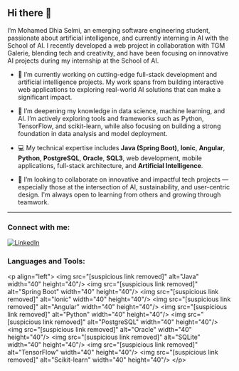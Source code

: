 ## Hi there 👋

I’m Mohamed Dhia Selmi, an emerging software engineering student, passionate about artificial intelligence, and currently interning in AI with the School of AI. I recently developed a web project in collaboration with TGM Galerie, blending tech and creativity, and have been focusing on innovative AI projects during my internship at the School of AI.

- 🔭 I’m currently working on cutting-edge full-stack development and artificial intelligence projects. My work spans from building interactive web applications to exploring real-world AI solutions that can make a significant impact.

- 🌱 I’m deepening my knowledge in data science, machine learning, and AI. I’m actively exploring tools and frameworks such as Python, TensorFlow, and scikit-learn, while also focusing on building a strong foundation in data analysis and model deployment.

- 💻 My technical expertise includes **Java (Spring Boot)**, **Ionic**, **Angular**, **Python**, **PostgreSQL**, **Oracle**, **SQL3**, web development, mobile applications, full-stack architecture, and **Artificial Intelligence**.

- 👯 I’m looking to collaborate on innovative and impactful tech projects — especially those at the intersection of AI, sustainability, and user-centric design. I'm always open to learning from others and growing through teamwork.

---

### Connect with me:

[![LinkedIn](https://img.shields.io/badge/LinkedIn-0077B5?style=for-the-badge&logo=linkedin&logoColor=white)](https://www.linkedin.com/in/mohamed-dhia-selmi/)

### Languages and Tools:
&lt;p align="left">
&lt;img src="[suspicious link removed]" alt="Java" width="40" height="40"/>
&lt;img src="[suspicious link removed]" alt="Spring Boot" width="40" height="40"/>
&lt;img src="[suspicious link removed]" alt="Ionic" width="40" height="40"/>
&lt;img src="[suspicious link removed]" alt="Angular" width="40" height="40"/>
&lt;img src="[suspicious link removed]" alt="Python" width="40" height="40"/>
&lt;img src="[suspicious link removed]" alt="PostgreSQL" width="40" height="40"/>
&lt;img src="[suspicious link removed]" alt="Oracle" width="40" height="40"/>
&lt;img src="[suspicious link removed]" alt="SQLite" width="40" height="40"/>
&lt;img src="[suspicious link removed]" alt="TensorFlow" width="40" height="40"/>
&lt;img src="[suspicious link removed]" alt="Scikit-learn" width="40" height="40"/>
&lt;/p>
<!--
**dhiaselmi1/dhiaselmi1** is a ✨ _special_ ✨ repository because its `README.md` (this file) appears on your GitHub profile.

Here are some ideas to get you started:

- 🔭 I’m currently working on ...
- 🌱 I’m currently learning ...
- 👯 I’m looking to collaborate on ...
- 🤔 I’m looking for help with ...
- 💬 Ask me about ...
- 📫 How to reach me: ...
- 😄 Pronouns: ...
- ⚡ Fun fact: ...
-->
